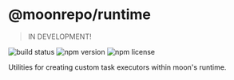 # @moonrepo/runtime

> IN DEVELOPMENT!

![build status](https://img.shields.io/github/workflow/status/moonrepo/moon/Moon)
![npm version](https://img.shields.io/npm/v/@moonrepo/runtime)
![npm license](https://img.shields.io/npm/l/@moonrepo/runtime)

Utilities for creating custom task executors within moon's runtime.
